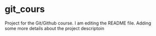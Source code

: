 # git_cours
Project for the Git/Github course.
I am editing the README file. Adding some more details about the project descriptoin
